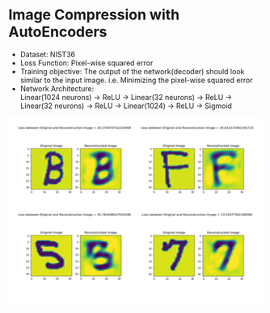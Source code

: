 # Image Compression with AutoEncoders


- Dataset: NIST36
- Loss Function: Pixel-wise squared error
- Training objective: The output of the network(decoder) should look similar to the input image. i.e. Minimizing the pixel-wise squared error
- Network Architecture:<br>
Linear(1024 neurons) &rarr; ReLU &rarr; Linear(32 neurons) &rarr; ReLU &rarr; Linear(32 neurons) &rarr; ReLU &rarr; Linear(1024) &rarr; ReLU &rarr; Sigmoid

![](https://github.com/Abhishek0697/Computer-Vision/blob/main/Deep%20Learning%20for%20Recognition/data/Autoencoder%20outputs.png)
